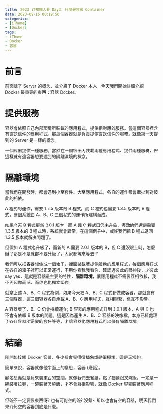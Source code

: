 ```yaml
---
title: 2023 iT邦鐵人賽 Day3: 什麼是容器 Container
date: 2023-09-16 00:19:56
categories: 
- [iThome]
- [Docker]
tags: 
- iThome
- Docker
- 容器
---
```

# 前言

前面講了 Server 的概念，並介紹了 Docker 本人，今天我們開始詳細介紹 Docker 最重要的東西：容器 Docker。

<!-- more -->

# 提供服務

容器會依照自己內部環境所裝載的應用程式，提供相對應的服務。當這個容器裡含有寄送信件的應用程式，那這個容器就是負責提供寄送信件的服務。就像第一天提到的 Server 是一樣的概念。

一個容器提供一種服務，當然在一個容器內裝載兩種應用程式、提供兩種服務，但這樣就有違容器想要達到的隔離環境的概念。

# 隔離環境

當我們在開發時，都會遇到小至套件、大至應用程式，各自的運作都會牽扯到對彼此的相依。

A 程式的運作，需要 1.3.5 版本的 B 程式，而 C 程式也需要 1.3.5 版本的 B 程式，整個系統由 A、B、C 三個程式的運作所建構而成。

如果今天 B 程式更新 2.0.1 版本，而 A 跟 C 程式因仍未升級，導致他們還是需要 1.3.5 版本的 B 程式時，系統就會異常，在這個例子中，或許我們把 B 程式退回 1.3.5 版本就解決問題了。

但假如 A 程式也升級了，而新的 A 需要 2.0.1 版本的 B，但 C 還沒跟上時，怎麼辦？那是不是就都不要升級了，大家都等來等去!?

我們可以把容器想像成一個箱子，裡面裝載著提供服務的應用程式，每個應用程式在各自的箱子裡可以正常運行，不用你看我我看你、確認過彼此的眼神後，才彼此 say yes，這就是容器最主要的特性，**隔離環境**，讓應用程式不需要互相依賴，我不再因你而活、而你也能獨立堅強。

就拿上述 A、B、C 程式為例，如果今天把 A、B、C 程式都做成容器，那就會有三個容器，這三個容器各自承載 A、B、C 應用程式，互相聯繫，但互不影響。

A 容器壞了，B、C 仍會持續運作; B 容器的應用程式升到 2.0.1 版本，A 與 C 也不會有依賴 B 版本的問題。這是因為產生 A、B、C 容器的映像檔，本身已經處理了各自容器所需要的套件等等，才讓容器化應用程式可以擁有隔離環境。

# 結論

剛開始接觸 Docker 容器，多少都會覺得很抽象或是很模糊，這是正常的。

簡單來說，容器就像他字面上的意思，容器 (廢話)。

顧名思義就是用來裝東西的空間，就像我們去餐廳，點了拉麵跟叉燒飯，一定是一碗裝著拉麵，一碗裝著叉燒飯，才不會互相影響，就像 Docker 容器裝著應用程式。

但碗不一定要裝東西呀? 也有可能空的碗? 沒錯~ 所以也會有空的容器，明天我們來介紹空的容器到底是什麼。